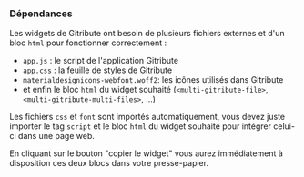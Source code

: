 ### Dépendances

Les widgets de Gitribute ont besoin de plusieurs fichiers externes et d'un bloc `html` pour fonctionner correctement : 

- `app.js` : le script de l'application Gitribute
- `app.css` : la feuille de styles de Gitribute
- `materialdesignicons-webfont.woff2`: les icônes utilisés dans Gitribute
- et enfin le bloc `html` du widget souhaité (`<multi-gitribute-file>`, `<multi-gitribute-multi-files>`, ...)

Les fichiers `css` et `font` sont importés automatiquement, vous devez juste importer le tag `script` et le bloc `html` du widget souhaité pour intégrer celui-ci dans une page web.

En cliquant sur le bouton "copier le widget" vous aurez immédiatement à disposition ces deux blocs dans votre presse-papier.
